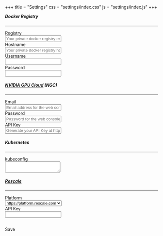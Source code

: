 +++
title = "Settings"
css = "settings/index.css"
js = "settings/index.js"
+++
<main>
  <section class="container content-header">
    <div class="row">
      <div class="col s12" style="min-height: 182px;margin-bottom: 40px;">
        <form class="form-signin">
          <div class="form-group" style="display: none;">
            <p class="errors"><transition name="fade">
              <span v-if="message != ''">{{ message }}</span>
            </transition></p>
          </div>
          <h5 id="docker-registry" class="form-signin-heading"
              style="margin-top: 0;">Docker Registry</h5>
          <hr/>
          <div class="form-group">
            <label for="input-registry" class="row control-label">Registry</label>
            <div class="row">
              <input type="text" id="input-registry" class="form-control" v-model="registry"
                 placeholder="Your private docker registry endpoint (default: DockerHub) " />
            </div>
          </div>
          <div class="form-group">
            <label for="input-hostname" class="row control-label">Hostname</label>
            <div class="row">
              <input type="text" id="input-hostname" class="form-control" v-model="hostname"
                 placeholder="Your private docker registry hostname (default: DockerHub) " />
            </div>
          </div>
          <div class="form-group">
            <label for="input-username" class="row control-label">Username</label>
            <div class="row">
              <input type="text" id="input-username" class="form-control" v-model="username" />
            </div>
          </div>
          <div class="form-group">
            <label for="input-password" class="row control-label">Password</label>
            <div class="row">
              <input type="password" id="input-password" class="form-control" v-model="password" />
            </div>
          </div>
          <h5 id="nvidia-gpu-cloud" class="form-signin-heading">
            <a href="https://ngc.nvidia.com/" target="_blank">NVIDIA GPU Cloud</a>&nbsp;(NGC)
          </h5>
          <hr/>
          <div class="form-group">
            <label for="input-ngc-email" class="row control-label">Email</label>
            <div class="row">
              <input type="text" id="input-ngc-email" class="form-control" v-model="ngcEmail"
                     placeholder="Email address for the web console: foo@bar.com" />
            </div>
          </div>
          <div class="form-group">
            <label for="input-ngc-password" class="row control-label">Password</label>
            <div class="row">
              <input type="password" id="input-ngc-password" class="form-control" v-model="ngcPassword"
                     placeholder="Password for the web console: xxxxx" />
            </div>
          </div>
          <div class="form-group">
            <label for="input-ngc-key" class="row control-label">API Key</label>
            <div class="row">
              <input type="text" id="input-ngc-key" class="form-control" v-model="ngcKey" 
                     placeholder="Generate your API Key at https://ngc.nvidia.com/setup/api-key" />
            </div>
          </div>
          <h5 id="kubernetes" class="form-signin-heading">Kubernetes</h5>
          <hr/>
          <div class="form-group">
            <label for="kubeconfig" class="row control-label">kubeconfig</label>
            <div class="row">
              <textarea id="kubeconfig" class="form-control" v-model="k8sConfig"></textarea>
            </div>
          </div>
          <h5 id="rescale" class="form-signin-heading">
            <a href="https://www.rescale.com/" target="_blank">Rescale</a>
          </h5>
          <hr/>
          <div class="form-group">
            <label for="input-rescale-platform" class="row control-label">Platform</label>
            <div class="row">
              <div class="col-12">
                <select id="input-rescale-platform">
                  <option value="https://platform.rescale.com">https://platform.rescale.com</option>
                  <option value="https://platform.rescale.jp">https://platform.rescale.jp</option>
                  <option value="https://kr.rescale.com">https://kr.rescale.com</option>
                  <option value="https://eu.rescale.com">https://eu.rescale.com</option>
                </select>
              </div>
            </div>
          </div>
          <div class="form-group">
            <label for="input-rescale-key" class="row control-label">API Key</label>
            <div class="row">
              <input type="text" id="input-rescale-key" class="form-control" v-model="rescaleKey" />
            </div>
          </div>
          <div class="btn btn-lg btn-primary btn-block" v-on:click="submit"
               style="margin: 30px 0 25px 0;">Save</div>
          <div class="clear-both"></div>
        </form>
      </div>
    </div>
  </section>
</main>
